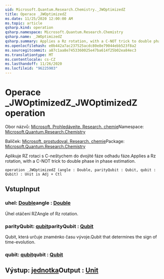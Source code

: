 ```yaml
---
uid: Microsoft.Quantum.Research.Chemistry._JWOptimizedZ
title: Operace _JWOptimizedZ
ms.date: 11/25/2020 12:00:00 AM
ms.topic: article
qsharp.kind: operation
qsharp.namespace: Microsoft.Quantum.Research.Chemistry
qsharp.name: _JWOptimizedZ
qsharp.summary: Applies a Rz rotation, with a C-NOT trick to double phase in phase estimation.
ms.openlocfilehash: e0b442a7ac237525acdc80e8e79044ebb523f8a2
ms.sourcegitcommit: a87c1aa8e7453360025e47ba614f25b02ea84ec3
ms.translationtype: MT
ms.contentlocale: cs-CZ
ms.lasthandoff: 11/26/2020
ms.locfileid: "96225903"
---
```

# <a name="_jwoptimizedz-operation"></a><span data-ttu-id="3d595-102">Operace _JWOptimizedZ</span><span class="sxs-lookup"><span data-stu-id="3d595-102">_JWOptimizedZ operation</span></span>

<span data-ttu-id="3d595-103">Obor názvů: [Microsoft. Prohledávejte. Research. chemie](xref:Microsoft.Quantum.Research.Chemistry)</span><span class="sxs-lookup"><span data-stu-id="3d595-103">Namespace: [Microsoft.Quantum.Research.Chemistry](xref:Microsoft.Quantum.Research.Chemistry)</span></span>

<span data-ttu-id="3d595-104">Balíček: [Microsoft. prostudoval. Research. chemie](https://nuget.org/packages/Microsoft.Quantum.Research.Chemistry)</span><span class="sxs-lookup"><span data-stu-id="3d595-104">Package: [Microsoft.Quantum.Research.Chemistry](https://nuget.org/packages/Microsoft.Quantum.Research.Chemistry)</span></span>


<span data-ttu-id="3d595-105">Aplikuje RZ rotaci s C-neštychem do dvojité fáze odhadu fáze.</span><span class="sxs-lookup"><span data-stu-id="3d595-105">Applies a Rz rotation, with a C-NOT trick to double phase in phase estimation.</span></span>

```qsharp
operation _JWOptimizedZ (angle : Double, parityQubit : Qubit, qubit : Qubit) : Unit is Adj + Ctl
```


## <a name="input"></a><span data-ttu-id="3d595-106">Vstup</span><span class="sxs-lookup"><span data-stu-id="3d595-106">Input</span></span>

### <a name="angle--double"></a><span data-ttu-id="3d595-107">uhel: [Double](xref:microsoft.quantum.lang-ref.double)</span><span class="sxs-lookup"><span data-stu-id="3d595-107">angle : [Double](xref:microsoft.quantum.lang-ref.double)</span></span>

<span data-ttu-id="3d595-108">Úhel otáčení RZ</span><span class="sxs-lookup"><span data-stu-id="3d595-108">Angle of Rz rotation.</span></span>


### <a name="parityqubit--qubit"></a><span data-ttu-id="3d595-109">parityQubit: [qubit](xref:microsoft.quantum.lang-ref.qubit)</span><span class="sxs-lookup"><span data-stu-id="3d595-109">parityQubit : [Qubit](xref:microsoft.quantum.lang-ref.qubit)</span></span>

<span data-ttu-id="3d595-110">Qubit, která určuje znaménko času vývoje.</span><span class="sxs-lookup"><span data-stu-id="3d595-110">Qubit that determines the sign of time-evolution.</span></span>


### <a name="qubit--qubit"></a><span data-ttu-id="3d595-111">qubit: [qubit](xref:microsoft.quantum.lang-ref.qubit)</span><span class="sxs-lookup"><span data-stu-id="3d595-111">qubit : [Qubit](xref:microsoft.quantum.lang-ref.qubit)</span></span>





## <a name="output--unit"></a><span data-ttu-id="3d595-112">Výstup: [jednotka](xref:microsoft.quantum.lang-ref.unit)</span><span class="sxs-lookup"><span data-stu-id="3d595-112">Output : [Unit](xref:microsoft.quantum.lang-ref.unit)</span></span>

